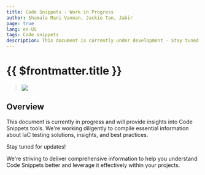 ```yaml
---
title: Code Snippets - Work in Progress
author: Shamala Mani Vannan, Jackie Tan, Jabir
page: true
lang: en-US
tags: Code snippets
description: This document is currently under development - Stay tuned for updates on Code Snippets tools.
---
```


<script setup>
import { companyConfig } from '../../../../config/companyConfig.js'
</script>

<ClientOnly>

# {{ $frontmatter.title }}

> <img src="/images/companyLogo.svg">

## Overview

This document is currently in progress and will provide insights into Code Snippets tools. We're working diligently to compile essential information about IaC testing solutions, insights, and best practices.

Stay tuned for updates! 

We're striving to deliver comprehensive information to help you understand Code Snippets better and leverage it effectively within your projects.


</ClientOnly>